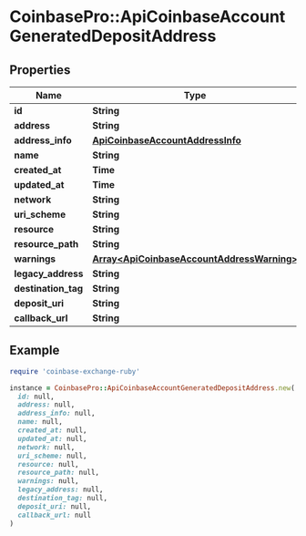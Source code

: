 # CoinbasePro::ApiCoinbaseAccountGeneratedDepositAddress

## Properties

| Name | Type | Description | Notes |
| ---- | ---- | ----------- | ----- |
| **id** | **String** |  |  |
| **address** | **String** |  |  |
| **address_info** | [**ApiCoinbaseAccountAddressInfo**](ApiCoinbaseAccountAddressInfo.md) |  |  |
| **name** | **String** |  |  |
| **created_at** | **Time** |  |  |
| **updated_at** | **Time** |  |  |
| **network** | **String** |  |  |
| **uri_scheme** | **String** |  |  |
| **resource** | **String** |  |  |
| **resource_path** | **String** |  |  |
| **warnings** | [**Array&lt;ApiCoinbaseAccountAddressWarning&gt;**](ApiCoinbaseAccountAddressWarning.md) |  |  |
| **legacy_address** | **String** |  | [optional] |
| **destination_tag** | **String** |  | [optional] |
| **deposit_uri** | **String** |  | [optional] |
| **callback_url** | **String** |  | [optional] |

## Example

```ruby
require 'coinbase-exchange-ruby'

instance = CoinbasePro::ApiCoinbaseAccountGeneratedDepositAddress.new(
  id: null,
  address: null,
  address_info: null,
  name: null,
  created_at: null,
  updated_at: null,
  network: null,
  uri_scheme: null,
  resource: null,
  resource_path: null,
  warnings: null,
  legacy_address: null,
  destination_tag: null,
  deposit_uri: null,
  callback_url: null
)
```

